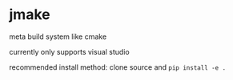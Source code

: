 # jmake

meta build system like cmake


currently only supports visual studio


recommended install method: clone source and `pip install -e .`

